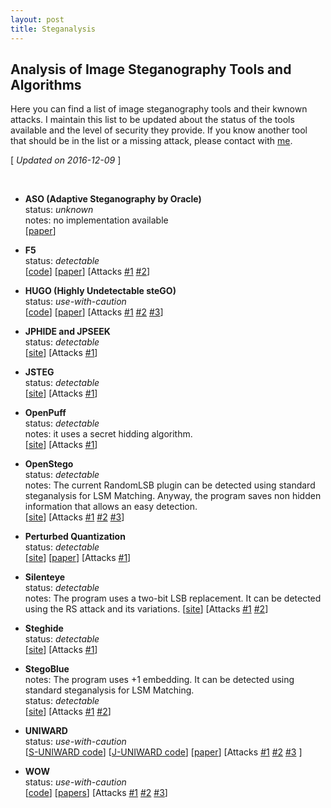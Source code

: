 ```yaml
---
layout: post
title: Steganalysis
---
```


## Analysis of Image Steganography Tools and Algorithms

Here you can find a list of image steganography tools and their kwnown attacks. I maintain this list to be updated about the status of the tools available and the level of security they provide. If you know another tool that should be in the list or a missing attack, please contact with [me](http://daniellerch.me). 

[ *Updated on 2016-12-09* ]

<br>

- **ASO (Adaptive Steganography by Oracle)** <br>
status: *unknown* <br>
notes: no implementation available<br>
[[paper](http://hal-lirmm.ccsd.cnrs.fr/lirmm-00838993/file/ASO_soumis.pdf)]

- **F5** <br>
status: *detectable* <br>
[[code](http://code.google.com/p/f5-steganography/)]
[[paper](http://f5-steganography.googlecode.com/files/F5%20Steganography.pdf)]
[Attacks 
[#1](http://ws2.binghamton.edu/fridrich/Research/f5.pdf) 
[#2](http://openaccess.uoc.edu/webapps/o2/bitstream/10609/40841/1/Patterns_O2.pdf)]

- **HUGO (Highly Undetectable steGO)** <br>
status: *use-with-caution* <br>
[[code](http://dde.binghamton.edu/download/stego_algorithms/download/HUGO_bounding_linux_make_v10.tar.gz)]
[[paper](https://hal.archives-ouvertes.fr/hal-00541353/document)]
[Attacks
[#1](http://www.ws.binghamton.edu/fridrich/Research/TIFS2012-SRM.pdf)
[#2](http://www.ws.binghamton.edu/fridrich/Research/color-04.pdf)
[#3](http://www.sciencedirect.com/science/article/pii/S0952197616000026)]

- **JPHIDE and JPSEEK** <br>
status: *detectable* <br>
[[site](http://linux01.gwdg.de/~alatham/stego.html)]
[Attacks
[#1](http://openaccess.uoc.edu/webapps/o2/bitstream/10609/40841/1/Patterns_O2.pdf)]

- **JSTEG** <br>
status: *detectable* <br>
[[site](http://zooid.org/~paul/crypto/jsteg/)]
[Attacks
[#1](http://users.ece.cmu.edu/~adrian/487-s06/westfeld-pfitzmann-ihw99.pdf)]

- **OpenPuff** <br>
status: *detectable* <br>
notes: it uses a secret hidding algorithm.<br>
[[site](http://embeddedsw.net/OpenPuff_Steganography_Home.html)]
[Attacks
[#1](http://blog.daniellerch.me/p/openpuff.html)]

- **OpenStego** <br>
status: *detectable* <br>
notes: The current RandomLSB plugin can be detected using standard steganalysis for LSM Matching. Anyway, the program saves non hidden information that allows an easy detection. <br>
[[site](http://www.openstego.info/)]
[Attacks
[#1](http://0xword.com/es/libros/64-esteganografia-y-estegoanalisis.html)
[#2](http://www.ws.binghamton.edu/fridrich/Research/TIFS2012-SRM.pdf)
[#3](http://www.sciencedirect.com/science/article/pii/S0952197616000026)]

- **Perturbed Quantization** <br>
status: *detectable* <br>
[[site](http://dde.binghamton.edu/download/pq/)]
[[paper](http://dde.binghamton.edu/download/pq/Fri05pq.pdf)]
[Attacks
[#1](http://openaccess.uoc.edu/webapps/o2/bitstream/10609/40841/1/Patterns_O2.pdf)]

- **Silenteye** <br>
status: *detectable* <br>
notes: The program uses a two-bit LSB replacement. It can be detected using the RS attack and its variations.
[[site](http://silenteye.v1kings.io/)]
[Attacks
[#1](http://www.ws.binghamton.edu/fridrich/Research/acm_2001_03.pdf)
[#2](http://www.ece.mcmaster.ca/~sorina/papers/LSBfinalTSP.pdf)]

- **Steghide** <br>
status: *detectable* <br>
[[site](http://steghide.sourceforge.net/)]
[Attacks
[#1](http://openaccess.uoc.edu/webapps/o2/bitstream/10609/40841/1/Patterns_O2.pdf)]

- **StegoBlue** <br>
notes: The program uses +1 embedding. It can be detected using standard steganalysis for LSM Matching.<br>
status: *detectable* <br>
[[site](https://github.com/oni49/stegoBlue)]
[Attacks
[#1](http://www.ws.binghamton.edu/fridrich/Research/TIFS2012-SRM.pdf)
[#2](http://www.sciencedirect.com/science/article/pii/S0952197616000026)]

- **UNIWARD** <br>
status: *use-with-caution* <br>
[[S-UNIWARD code](http://dde.binghamton.edu/download/stego_algorithms/download/S-UNIWARD_linux_make_v10.tar.gz)]
[[J-UNIWARD code](http://dde.binghamton.edu/download/stego_algorithms/download/J-UNIWARD_linux_make_v11.tar.gz)]
[[paper](http://dde.binghamton.edu/vholub/pdf/EURASIP14_Universal_Distortion_Function_for_Steganography_in_an_Arbitrary_Domain.pdf)]
[Attacks 
[#1](http://www.ws.binghamton.edu/fridrich/Research/Improving-SCA-Features-final.pdf)
[#2](http://www.ws.binghamton.edu/fridrich/Research/Explicit_transforms.pdf)
[#3](http://www.ws.binghamton.edu/fridrich/Research/SCA_JPEG_final1.pdf)
]

- **WOW** <br>
status: *use-with-caution* <br>
[[code](http://dde.binghamton.edu/download/stego_algorithms/download/WOW_linux_make_v10.tar.gz)]
[[papers](http://dde.binghamton.edu/vholub/pdf/WIFS12_Designing_Steganographic_Distortion_Using_Directional_Filters.pdf)]
[Attacks
[#1](http://www.ws.binghamton.edu/fridrich/Research/TIFS2012-SRM.pdf)
[#2](http://www.ws.binghamton.edu/fridrich/Research/color-04.pdf)
[#3](http://www.sciencedirect.com/science/article/pii/S0952197616000026)]



